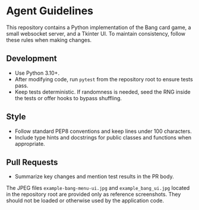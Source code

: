 # Agent Guidelines

This repository contains a Python implementation of the Bang card game, a small
websocket server, and a Tkinter UI. To maintain consistency, follow these rules
when making changes.

## Development
- Use Python 3.10+.
- After modifying code, run `pytest` from the repository root to ensure tests
  pass.
- Keep tests deterministic. If randomness is needed, seed the RNG inside the tests or offer hooks to bypass shuffling.

## Style
- Follow standard PEP8 conventions and keep lines under 100 characters.
- Include type hints and docstrings for public classes and functions when
  appropriate.

## Pull Requests
- Summarize key changes and mention test results in the PR body.

The JPEG files `example-bang-menu-ui.jpg` and `example_bang_ui.jpg` located in
the repository root are provided only as reference screenshots. They should not
be loaded or otherwise used by the application code.
